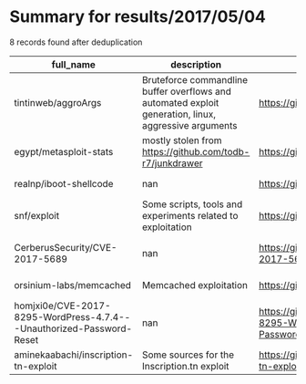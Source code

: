 
# Summary for results/2017/05/04
    
8 records found after deduplication

| full_name | description | html_url | matched_list | matched_count | pushed_at | size | stargazers_count | language | forks_count | vul_ids |
|----------------------------------------------------------------------|-------------------------------------------------------------------------------------------------------|-----------------------------------------------------------------------------------------|----------------------------------|-----------------|---------------------------|--------|--------------------|------------------|---------------|-------------------|
| tintinweb/aggroArgs | Bruteforce commandline buffer overflows and automated exploit generation, linux, aggressive arguments | https://github.com/tintinweb/aggroArgs | ['exploit'] | 1 | 2017-05-04 06:38:05+00:00 | 123 | 25 | Python | 6 | [] |
| egypt/metasploit-stats | mostly stolen from https://github.com/todb-r7/junkdrawer | https://github.com/egypt/metasploit-stats | ['metasploit module OR payload'] | 1 | 2017-05-04 17:19:25+00:00 | 16 | 0 | Ruby | 1 | [] |
| realnp/iboot-shellcode | nan | https://github.com/realnp/iboot-shellcode | ['shellcode'] | 1 | 2017-05-04 19:41:30+00:00 | 19 | 5 | Assembly | 1 | [] |
| snf/exploit | Some scripts, tools and experiments related to exploitation | https://github.com/snf/exploit | ['exploit'] | 1 | 2017-05-04 00:13:38+00:00 | 28 | 3 | Jupyter Notebook | 0 | [] |
| CerberusSecurity/CVE-2017-5689 | nan | https://github.com/CerberusSecurity/CVE-2017-5689 | ['cve-2'] | 1 | 2017-05-04 03:06:32+00:00 | 3 | 39 | Python | 10 | ['CVE-2017-5689'] |
| orsinium-labs/memcached | Memcached exploitation | https://github.com/orsinium-labs/memcached | ['exploit'] | 1 | 2017-05-04 18:24:50+00:00 | 6 | 2 | | 2 | [] |
| homjxi0e/CVE-2017-8295-WordPress-4.7.4---Unauthorized-Password-Reset | nan | https://github.com/homjxi0e/CVE-2017-8295-WordPress-4.7.4---Unauthorized-Password-Reset | ['cve-2'] | 1 | 2017-05-04 19:13:41+00:00 | 2 | 0 | | 1 | ['CVE-2017-8295'] |
| aminekaabachi/inscription-tn-exploit | Some sources for the Inscription.tn exploit | https://github.com/aminekaabachi/inscription-tn-exploit | ['exploit'] | 1 | 2017-05-04 19:29:45+00:00 | 5 | 1 | Python | 0 | [] |
